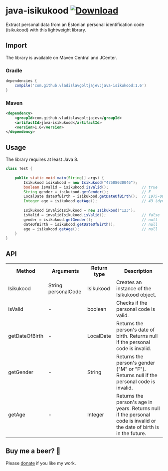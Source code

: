 # java-isikukood [![Download](https://api.bintray.com/packages/vladislavg/java-isikukood/java-isikukood/images/download.svg)](https://bintray.com/vladislavg/java-isikukood/java-isikukood/_latestVersion)

Extract personal data from an Estonian personal identification code (isikukood) with this lightweight library.

## Import
The library is available on Maven Central and JCenter.
### Gradle
```groovy
dependencies {
    compile('com.github.vladislavgoltjajev:java-isikukood:1.6')
}
```
### Maven
```xml
<dependency>
    <groupId>com.github.vladislavgoltjajev</groupId>
    <artifactId>java-isikukood</artifactId>
    <version>1.6</version>
</dependency>
```

## Usage
The library requires at least Java 8.
```java
class Test {
    
    public static void main(String[] args) {
        Isikukood isikukood = new Isikukood("47508030046");
        boolean isValid = isikukood.isValid();               // true
        String gender = isikukood.getGender();               // F
        LocalDate dateOfBirth = isikukood.getDateOfBirth();  // 1975-08-03
        Integer age = isikukood.getAge();                    // 43 (dynamic)
        
        Isikukood invalidIsikukood = new Isikukood("123");
        isValid = invalidIsikukood.isValid();                // false
        gender = isikukood.getGender();                      // null
        dateOfBirth = isikukood.getDateOfBirth();            // null
        age = isikukood.getAge();                            // null
    }
}
```

## API
<table class="table1">
  <tr>
    <th>Method</th>
    <th>Arguments</th>
    <th>Return type</th>
    <th>Description</th>
  </tr>
  <tr>
    <td>Isikukood</td>
    <td>String personalCode</td>
    <td>Isikukood</td>
    <td>Creates an instance of the Isikukood object.</td>
  </tr>
  <tr>
    <td>isValid</td>
    <td>-</td>
    <td>boolean</td>
    <td>Checks if the personal code is valid.</td>
  </tr>
  <tr>
    <td>getDateOfBirth</td>
    <td>-</td>
    <td>LocalDate</td>
    <td>Returns the person's date of birth. Returns null if the personal code is invalid.</td>
  </tr>
  <tr>
     <td>getGender</td>
     <td>-</td>
     <td>String</td>
     <td>Returns the person's gender ("M" or "F"). Returns null if the personal code is invalid.</td>
   </tr>
   <tr>
     <td>getAge</td>
     <td>-</td>
     <td>Integer</td>
     <td>Returns the person's age in years. Returns null if the personal code is invalid or the date of birth is in the future.</td>
   </tr>
</table>

## Buy me a beer? :beer:

Please [donate](https://www.paypal.me/VladislavGoltjajev) if you like my work.